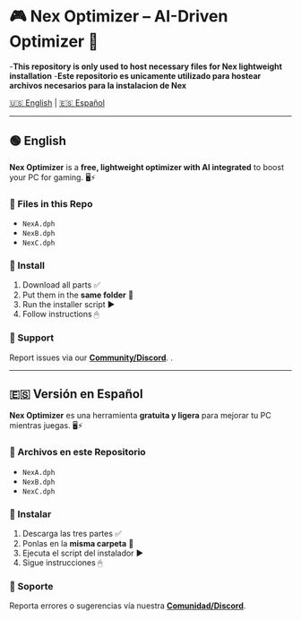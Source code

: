 # 🎮 Nex Optimizer – AI-Driven Optimizer 🚀

-**This repository is only used to host necessary files for Nex lightweight installation**
-**Este repositorio es unicamente utilizado para hostear archivos necesarios para la instalacion de Nex**

[🇺🇸 English](#english-version) | [🇪🇸 Español](#versión-en-español)

---

## 🟢 English

**Nex Optimizer** is a **free, lightweight optimizer with AI integrated** to boost your PC for gaming. 🖥️⚡  

### 📂 Files in this Repo
- `NexA.dph`
- `NexB.dph`  
- `NexC.dph`  

### 🚀 Install
1. Download all parts ✅  
2. Put them in the **same folder** 📁  
3. Run the installer script ▶️  
4. Follow instructions 🖱  

### 💬 Support
Report issues via our **[Community/Discord](https://discord.gg/rGWVhKyHV6)**.  .  

---

## 🇪🇸 Versión en Español

**Nex Optimizer** es una herramienta **gratuita y ligera** para mejorar tu PC mientras juegas. 🖥️⚡  

### 📂 Archivos en este Repositorio
- `NexA.dph`   
- `NexB.dph`  
- `NexC.dph`  

### 🚀 Instalar
1. Descarga las tres partes ✅  
2. Ponlas en la **misma carpeta** 📁  
3. Ejecuta el script del instalador ▶️  
4. Sigue instrucciones 🖱  

### 💬 Soporte
Reporta errores o sugerencias vía nuestra **[Comunidad/Discord](https://discord.gg/rGWVhKyHV6)**.  
